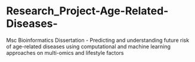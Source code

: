 # Research_Project-Age-Related-Diseases-
Msc Bioinformatics Dissertation - Predicting and understanding future risk of age-related diseases using computational and machine learning approaches on multi-omics and lifestyle factors
